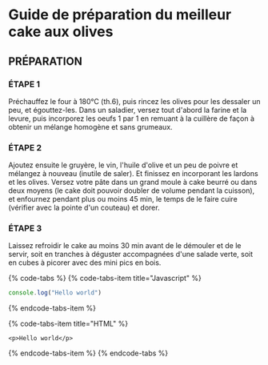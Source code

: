 # Guide de préparation du meilleur cake aux olives

## PRÉPARATION

### ÉTAPE 1

Préchauffez le four à 180°C \(th.6\), puis rincez les olives pour les dessaler un peu, et égouttez-les. Dans un saladier, versez tout d'abord la farine et la levure, puis incorporez les oeufs 1 par 1 en remuant à la cuillère de façon à obtenir un mélange homogène et sans grumeaux.

### ÉTAPE 2

Ajoutez ensuite le gruyère, le vin, l'huile d'olive et un peu de poivre et mélangez à nouveau \(inutile de saler\). Et finissez en incorporant les lardons et les olives. Versez votre pâte dans un grand moule à cake beurré ou dans deux moyens \(le cake doit pouvoir doubler de volume pendant la cuisson\), et enfournez pendant plus ou moins 45 min, le temps de le faire cuire \(vérifier avec la pointe d'un couteau\) et dorer.

### ÉTAPE 3

Laissez refroidir le cake au moins 30 min avant de le démouler et de le servir, soit en tranches à déguster accompagnées d'une salade verte, soit en cubes à picorer avec des mini pics en bois.







{% code-tabs %}
{% code-tabs-item title="Javascript" %}
```javascript
console.log("Hello world")
```
{% endcode-tabs-item %}

{% code-tabs-item title="HTML" %}
```markup
<p>Hello world</p>
```
{% endcode-tabs-item %}
{% endcode-tabs %}

